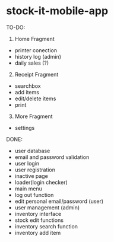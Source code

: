 # stock-it-mobile-app

TO-DO: <br>
1. Home Fragment
- printer conection
- history log (admin)
- daily sales (?)
2. Receipt Fragment
- searchbox
- add items
- edit/delete items
- print
3. More Fragment
- settings

DONE: <br>
- user database
- email and password validation
- user login
- user registration
- inactive page
- loader(login checker)
- main menu
- log out function
- edit personal email/password (user)
- user management (admin)
- inventory interface
- stock edit functions
- inventory search function
- inventory add item
